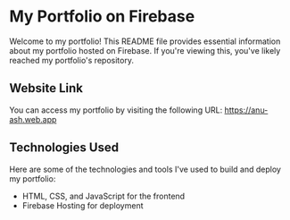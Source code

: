 # My Portfolio on Firebase

Welcome to my portfolio! This README file provides essential information about my portfolio hosted on Firebase. If you're viewing this, you've likely reached my portfolio's repository.

## Website Link

You can access my portfolio by visiting the following URL: https://anu-ash.web.app


## Technologies Used

Here are some of the technologies and tools I've used to build and deploy my portfolio:

- HTML, CSS, and JavaScript for the frontend
- Firebase Hosting for deployment

